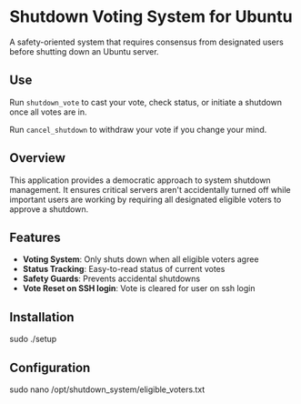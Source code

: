 # Shutdown Voting System for Ubuntu

A safety-oriented system that requires consensus from designated users before shutting down an Ubuntu server.

## Use
Run `shutdown_vote` to cast your vote, check status, or initiate a shutdown once all votes are in.

Run `cancel_shutdown` to withdraw your vote if you change your mind.


## Overview

This application provides a democratic approach to system shutdown management. It ensures critical servers aren't accidentally turned off while important users are working by requiring all designated eligible voters to approve a shutdown.

## Features

- **Voting System**: Only shuts down when all eligible voters agree
- **Status Tracking**: Easy-to-read status of current votes
- **Safety Guards**: Prevents accidental shutdowns
- **Vote Reset on SSH login**: Vote is cleared for user on ssh login

## Installation
sudo ./setup

## Configuration
sudo nano /opt/shutdown_system/eligible_voters.txt
